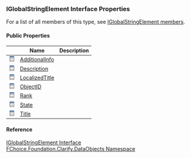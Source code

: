 ﻿### IGlobalStringElement Interface Properties

For a list of all members of this type, see [IGlobalStringElement members](fcSDK~FChoice.Foundation.Clarify.DataObjects.IGlobalStringElement_members.md).

#### Public Properties

|   | Name | Description |
| --- | --- | --- |
| ![ Property](dotnetimages/Property.png) | [AdditionalInfo](fcSDK~FChoice.Foundation.Clarify.DataObjects.IGlobalStringElement~AdditionalInfo.md) |   |
| ![ Property](dotnetimages/Property.png) | [Description](fcSDK~FChoice.Foundation.Clarify.DataObjects.IGlobalStringElement~Description.md) |   |
| ![ Property](dotnetimages/Property.png) | [LocalizedTitle](fcSDK~FChoice.Foundation.Clarify.DataObjects.IGlobalStringElement~LocalizedTitle.md) |   |
| ![ Property](dotnetimages/Property.png) | [ObjectID](fcSDK~FChoice.Foundation.Clarify.DataObjects.IGlobalStringElement~ObjectID.md) |   |
| ![ Property](dotnetimages/Property.png) | [Rank](fcSDK~FChoice.Foundation.Clarify.DataObjects.IGlobalStringElement~Rank.md) |   |
| ![ Property](dotnetimages/Property.png) | [State](fcSDK~FChoice.Foundation.Clarify.DataObjects.IGlobalStringElement~State.md) |   |
| ![ Property](dotnetimages/Property.png) | [Title](fcSDK~FChoice.Foundation.Clarify.DataObjects.IGlobalStringElement~Title.md) |   |





#### Reference

[IGlobalStringElement Interface](fcSDK~FChoice.Foundation.Clarify.DataObjects.IGlobalStringElement.md)  
[FChoice.Foundation.Clarify.DataObjects Namespace](fcSDK~FChoice.Foundation.Clarify.DataObjects_namespace.md)